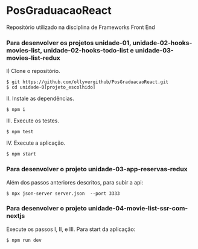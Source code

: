 # PosGraduacaoReact
Repositório utilizado na disciplina de Frameworks Front End

### Para desenvolver os projetos unidade-01, unidade-02-hooks-movies-list, unidade-02-hooks-todo-list e unidade-03-movies-list-redux

I) Clone o repositório.

```console
$ git https://github.com/ollyvergithub/PosGraduacaoReact.git
$ cd unidade-0[projeto_escolhido]
```

II. Instale as dependências.

```console
$ npm i
```

III. Execute os testes.

```console
$ npm test
```

IV. Execute a aplicação.

```console
$ npm start
```

### Para desenvolver o projeto unidade-03-app-reservas-redux

Além dos passos anteriores descritos, para subir a api:

```console
$ npx json-server server.json  --port 3333
```

### Para desenvolver o projeto unidade-04-movie-list-ssr-com-nextjs

Execute os passos I, II, e III. Para start da aplicação:

```console
$ npm run dev
```